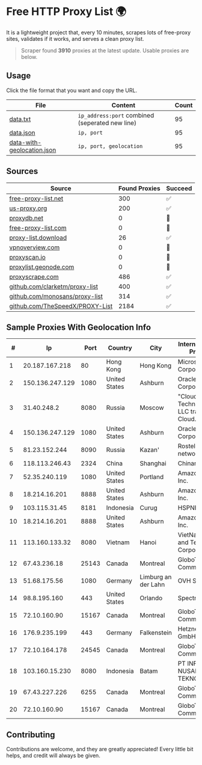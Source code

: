 
# Free HTTP Proxy List 🌍

It is a lightweight project that, every 10 minutes, scrapes lots of free-proxy sites, validates if it works, and serves a clean proxy list.


> Scraper found **3910** proxies at the latest update. Usable proxies are below.

## Usage

Click the file format that you want and copy the URL.


|File|Content|Count|
|----|-------|-----|
|[data.txt](https://raw.githubusercontent.com/themiralay/Proxy-List-World/master/data.txt)|`ip_address:port` combined (seperated new line)|95|
|[data.json](https://raw.githubusercontent.com/themiralay/Proxy-List-World/master/data.json)|`ip, port`|95|
|[data-with-geolocation.json](https://raw.githubusercontent.com/themiralay/Proxy-List-World/master/data-with-geolocation.json)|`ip, port, geolocation`|95|

## Sources

|Source|Found Proxies|Succeed|
|------|-------------|-------|
|[free-proxy-list.net](https://free-proxy-list.net)|300|✅|
|[us-proxy.org](https://www.us-proxy.org)|200|✅|
|[proxydb.net](http://proxydb.net)|0|🚫|
|[free-proxy-list.com](https://free-proxy-list.com/?page=&port=&type%5B%5D=http&type%5B%5D=https&up_time=0&search=Search)|0|🚫|
|[proxy-list.download](https://www.proxy-list.download/HTTP)|26|✅|
|[vpnoverview.com](https://vpnoverview.com/privacy/anonymous-browsing/free-proxy-servers)|0|🚫|
|[proxyscan.io](https://www.proxyscan.io)|0|🚫|
|[proxylist.geonode.com](https://proxylist.geonode.com/api/proxy-list?limit=300&page=1&sort_by=lastChecked&sort_type=desc&protocols=http,https)|0|🚫|
|[proxyscrape.com](https://api.proxyscrape.com/v2/?request=displayproxies&protocol=http&timeout=10000&country=all&ssl=all&anonymity=all)|486|✅|
|[github.com/clarketm/proxy-list](https://raw.githubusercontent.com/clarketm/proxy-list/master/proxy-list-raw.txt)|400|✅|
|[github.com/monosans/proxy-list](https://raw.githubusercontent.com/monosans/proxy-list/main/proxies/http.txt)|314|✅|
|[github.com/TheSpeedX/PROXY-List](https://raw.githubusercontent.com/TheSpeedX/PROXY-List/master/http.txt)|2184|✅|


## Sample Proxies With Geolocation Info

|#|Ip|Port|Country|City|Internet Service Provider|
|-|--|----|-------|----|-------------------------|
|1|20.187.167.218|80|Hong Kong|Hong Kong|Microsoft Corporation|
|2|150.136.247.129|1080|United States|Ashburn|Oracle Corporation|
|3|31.40.248.2|8080|Russia|Moscow|"Cloud Technologies" LLC trading as Cloud.ru|
|4|150.136.247.129|1080|United States|Ashburn|Oracle Corporation|
|5|81.23.152.244|8090|Russia|Kazan'|Rostelecom networks|
|6|118.113.246.43|2324|China|Shanghai|Chinanet|
|7|52.35.240.119|1080|United States|Portland|Amazon.com, Inc.|
|8|18.214.16.201|8888|United States|Ashburn|Amazon.com, Inc.|
|9|103.115.31.45|8181|Indonesia|Curug|HSPNET|
|10|18.214.16.201|8888|United States|Ashburn|Amazon.com, Inc.|
|11|113.160.133.32|8080|Vietnam|Hanoi|VietNam Post and Telecom Corporation|
|12|67.43.236.18|25143|Canada|Montreal|GloboTech Communications|
|13|51.68.175.56|1080|Germany|Limburg an der Lahn|OVH SAS|
|14|98.8.195.160|443|United States|Orlando|Spectrum|
|15|72.10.160.90|15167|Canada|Montreal|GloboTech Communications|
|16|176.9.235.199|443|Germany|Falkenstein|Hetzner Online GmbH|
|17|72.10.164.178|24545|Canada|Montreal|GloboTech Communications|
|18|103.160.15.230|8080|Indonesia|Batam|PT INFORMASI NUSANTARA TEKNOLOGI|
|19|67.43.227.226|6255|Canada|Montreal|GloboTech Communications|
|20|72.10.160.90|15167|Canada|Montreal|GloboTech Communications|



## Contributing

Contributions are welcome, and they are greatly appreciated! Every
little bit helps, and credit will always be given.

